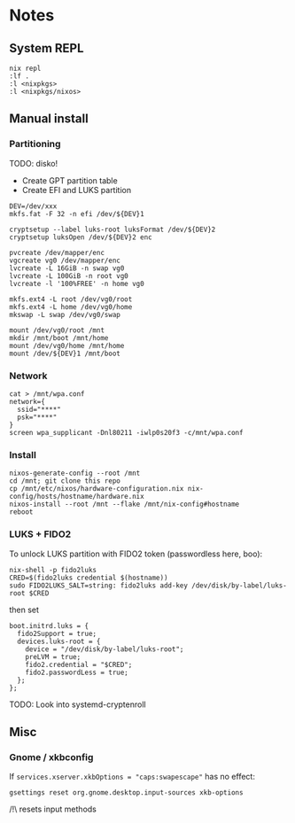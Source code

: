# Notes

## System REPL

```
nix repl
:lf .
:l <nixpkgs>
:l <nixpkgs/nixos>
```

## Manual install

### Partitioning

TODO: disko!

* Create GPT partition table
* Create EFI and LUKS partition

```
DEV=/dev/xxx
mkfs.fat -F 32 -n efi /dev/${DEV}1

cryptsetup --label luks-root luksFormat /dev/${DEV}2
cryptsetup luksOpen /dev/${DEV}2 enc

pvcreate /dev/mapper/enc
vgcreate vg0 /dev/mapper/enc
lvcreate -L 16GiB -n swap vg0
lvcreate -L 100GiB -n root vg0
lvcreate -l '100%FREE' -n home vg0

mkfs.ext4 -L root /dev/vg0/root
mkfs.ext4 -L home /dev/vg0/home
mkswap -L swap /dev/vg0/swap

mount /dev/vg0/root /mnt
mkdir /mnt/boot /mnt/home
mount /dev/vg0/home /mnt/home
mount /dev/${DEV}1 /mnt/boot
```

### Network

```
cat > /mnt/wpa.conf
network={
  ssid="****"
  psk="****"
}
screen wpa_supplicant -Dnl80211 -iwlp0s20f3 -c/mnt/wpa.conf
```

### Install

```
nixos-generate-config --root /mnt
cd /mnt; git clone this repo
cp /mnt/etc/nixos/hardware-configuration.nix nix-config/hosts/hostname/hardware.nix
nixos-install --root /mnt --flake /mnt/nix-config#hostname
reboot
```

### LUKS + FIDO2

To unlock LUKS partition with FIDO2 token (passwordless here, boo):
```
nix-shell -p fido2luks
CRED=$(fido2luks credential $(hostname))
sudo FIDO2LUKS_SALT=string: fido2luks add-key /dev/disk/by-label/luks-root $CRED
```
then set
```
boot.initrd.luks = {
  fido2Support = true;
  devices.luks-root = {
    device = "/dev/disk/by-label/luks-root";
    preLVM = true;
    fido2.credential = "$CRED";
    fido2.passwordLess = true;
  };
};
```

TODO: Look into systemd-cryptenroll

## Misc

### Gnome / xkbconfig

If `services.xserver.xkbOptions = "caps:swapescape"` has no effect:
```
gsettings reset org.gnome.desktop.input-sources xkb-options
```
/!\ resets input methods
